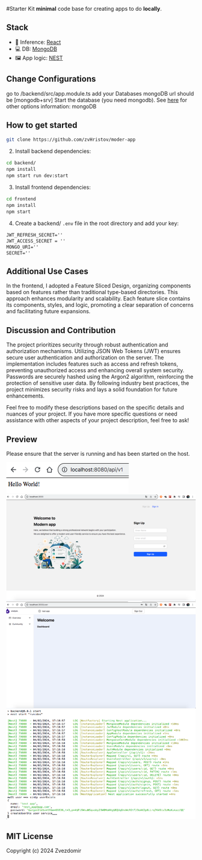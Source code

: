 #Starter Kit
**minimal** code base for creating apps to do **locally**.

## Stack

- 🦙 Inference: [React](https://legacy.reactjs.org/docs/getting-started.html)
- 💻 DB: [MongoDB](https://www.mongodb.com/cloud/atlas/)
- 🖼️ App logic: [NEST](https://docs.nestjs.com/)

## Change Configurations
go to /backend/src/app.module.ts
add your Databases mongoDB url
should be  [mongodb+srv]
Start the  database (you need mongodb). 
See [here](https://www.mongodb.com/cloud/atlas/efficiency?utm_source=google&utm_campaign=search_gs_pl_evergreen_atlas_general-phrase_prosp-brand_gic-null_ww-multi_ps-all_desktop_eng_lead&utm_term=mongodb&utm_medium=cpc_paid_search&utm_ad=p&utm_ad_campaign_id=11295578158&adgroup=116363205048&cq_cmp=11295578158&gad_source=1&gclid=CjwKCAiAiP2tBhBXEiwACslfngFnaFlpMoVQscrI77uHbQQ5zSei0u0GdQmC0EF-Gfk_Zi0X2UgFxxoCa_0QAvD_BwE) for other options information: 
mongoDB
## How to get started

```bash
git clone https://github.com/zvHristov/moder-app
```

2. Install backend dependencies:

```bash
cd backend/
npm install
npm start run dev:start
```

3. Install frontend dependencies:

```bash
cd frontend
npm install
npm start
```
4. Create a backend/ `.env` file in the root directory and add your key:

```plaintext
JWT_REFRESH_SECRET=''
JWT_ACCESS_SECRET = ''
MONGO_URI=''
SECRET=''
```
## Additional Use Cases
In the frontend, I adopted a Feature Sliced Design, organizing components based on features rather than traditional type-based directories. This approach enhances modularity and scalability. Each feature slice contains its components, styles, and logic, promoting a clear separation of concerns and facilitating future expansions.

## Discussion and Contribution

The project prioritizes security through robust authentication and authorization mechanisms. Utilizing JSON Web Tokens (JWT) ensures secure user authentication and authorization on the server. The implementation includes features such as access and refresh tokens, preventing unauthorized access and enhancing overall system security. Passwords are securely hashed using the Argon2 algorithm, reinforcing the protection of sensitive user data. By following industry best practices, the project minimizes security risks and lays a solid foundation for future enhancements.

Feel free to modify these descriptions based on the specific details and nuances of your project. If you have more specific questions or need assistance with other aspects of your project description, feel free to ask!
## Preview
Please ensure that the server is running and has been started on the host.

![should be API works, hello word](api.png)
![should be SignIn OR SignUp](modern_app.png)
![should be App create user](user_screen.png)
![should be create user](server_work.png)

## MIT License

Copyright (c) 2024 Zvezdomir